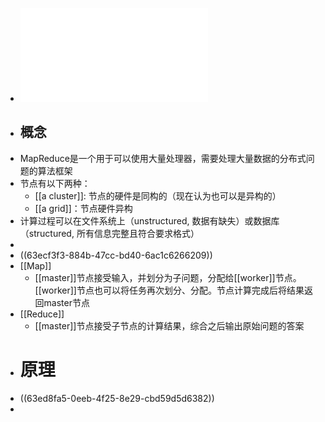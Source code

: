 - ![MapReduce.pdf](../assets/MapReduce_1676472960870_0.pdf)
- ## 概念
- MapReduce是一个用于可以使用大量处理器，需要处理大量数据的分布式问题的算法框架
- 节点有以下两种：
	- [[a cluster]]: 节点的硬件是同构的（现在认为也可以是异构的）
	- [[a grid]]：节点硬件异构
- 计算过程可以在文件系统上（unstructured, 数据有缺失）或数据库（structured, 所有信息完整且符合要求格式）
-
- ((63ecf3f3-884b-47cc-bd40-6ac1c6266209))
- [[Map]]
	- [[master]]节点接受输入，并划分为子问题，分配给[[worker]]节点。[[worker]]节点也可以将任务再次划分、分配。节点计算完成后将结果返回master节点
- [[Reduce]]
	- [[master]]节点接受子节点的计算结果，综合之后输出原始问题的答案
- # 原理
- ((63ed8fa5-0eeb-4f25-8e29-cbd59d5d6382))
-